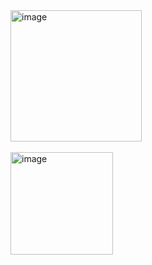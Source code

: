 <img width="210" alt="image" src="https://github.com/user-attachments/assets/0b2bbdf2-016f-4038-a075-50a836c21fb2" />

<br>
<br>

<img width="164" alt="image" src="https://github.com/user-attachments/assets/4aec3d11-f6b5-45c9-9b2f-172c7acf7b09" />

